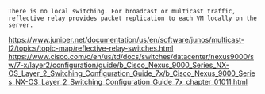  `There is no local switching. For broadcast or multicast traffic, reflective relay provides packet replication to each VM locally on the server.` 
 
 

https://www.juniper.net/documentation/us/en/software/junos/multicast-l2/topics/topic-map/reflective-relay-switches.html
https://www.cisco.com/c/en/us/td/docs/switches/datacenter/nexus9000/sw/7-x/layer2/configuration/guide/b_Cisco_Nexus_9000_Series_NX-OS_Layer_2_Switching_Configuration_Guide_7x/b_Cisco_Nexus_9000_Series_NX-OS_Layer_2_Switching_Configuration_Guide_7x_chapter_01011.html
